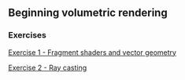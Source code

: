 ## Beginning volumetric rendering

### Exercises
[Exercise 1 - Fragment shaders and vector geometry](exercises/exercise_1.md)

[Exercise 2 - Ray casting](exercises/exercise_2.md)
